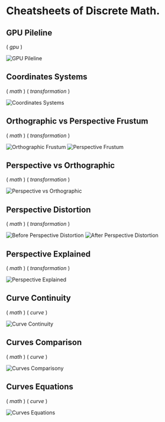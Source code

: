 # Cheatsheets of Discrete Math.

<!-- [:arrow_down: Tags legend](#tags-legend) at the end of the page. -->

<!-- - []() by []() ( _:movie_camera:_ ) -->

## GPU Pileline

( _gpu_ )

![GPU Pileline](./cheatsheet/gpu_pipeline.jpg)

## Coordinates Systems

( _math_ ) ( _transformation_ )

![Coordinates Systems](./cheatsheet/coordinate_systems.png)

## Orthographic vs Perspective Frustum

( _math_ ) ( _transformation_ )

![Orthographic Frustum](./cheatsheet/orthographic_frustum.png)
![Perspective Frustum](./cheatsheet/perspective_frustum.png)

## Perspective vs Orthographic

( _math_ ) ( _transformation_ )

![Perspective vs Orthographic](./cheatsheet/perspective_orthographic.png)

## Perspective Distortion

( _math_ ) ( _transformation_ )

![Before Perspective Distortion](./cheatsheet/homogeneous_projection_before_distortion.png)
![After Perspective Distortion](./cheatsheet/homogeneous_projection.png)

## Perspective Explained

( _math_ ) ( _transformation_ )

![Perspective Explained](./cheatsheet/perspective_explained.jpg)

## Curve Continuity

( _math_ ) ( _curve_ )

![Curve Continuity](./cheatsheet/curve_continuity.jpg)

## Curves Comparison

( _math_ ) ( _curve_ )

![Curves Comparisony](./cheatsheet/curves_comparison.jpg)

## Curves Equations

( _math_ ) ( _curve_ )

![Curves Equations](./cheatsheet/curves_equations.jpg)
